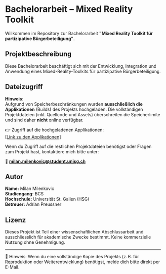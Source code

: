 # Bachelorarbeit – Mixed Reality Toolkit

Willkommen im Repository zur Bachelorarbeit **"Mixed Reality Toolkit für partizipative Bürgerbeteiligung"**.

## Projektbeschreibung

Diese Bachelorarbeit beschäftigt sich mit der Entwicklung, Integration und Anwendung eines Mixed-Reality-Toolkits für partizipative Bürgerbeteiligung.
## Dateizugriff

**Hinweis:**  
Aufgrund von Speicherbeschränkungen wurden **ausschließlich die Applikationen** (Builds) des Projekts hochgeladen. Die vollständigen Projektdateien (inkl. Quellcode und Assets) überschreiten die Speicherlimite und sind daher **nicht** online verfügbar.

👉 Zugriff auf die hochgeladenen Applikationen:  
[[Link zu den Applikationen]
](https://www.dropbox.com/scl/fo/gj1uvcqeorqhmsswwzl4v/AEwzyOggLzfv546gV3u_nn8?rlkey=k0elpco3wrah2x3dmpqw9kchk&st=97ej8gwv&dl=0)

Wenn du Zugriff auf die restlichen Projektdateien benötigst oder Fragen zum Projekt hast, kontaktiere mich bitte unter:

📧 **milan.milenkovic@student.unisg.ch**

## Autor

**Name:** Milan Milenkovic  
**Studiengang:** BCS  
**Hochschule:** Universität St. Gallen (HSG)  
**Betreuer:** Adrian Preussner

## Lizenz

Dieses Projekt ist Teil einer wissenschaftlichen Abschlussarbeit und ausschliesslich für akademische Zwecke bestimmt. Keine kommerzielle Nutzung ohne Genehmigung.

---

📁 Hinweis: Wenn du eine vollständige Kopie des Projekts (z. B. für Reproduktion oder Weiterentwicklung) benötigst, melde dich bitte direkt per E-Mail.
